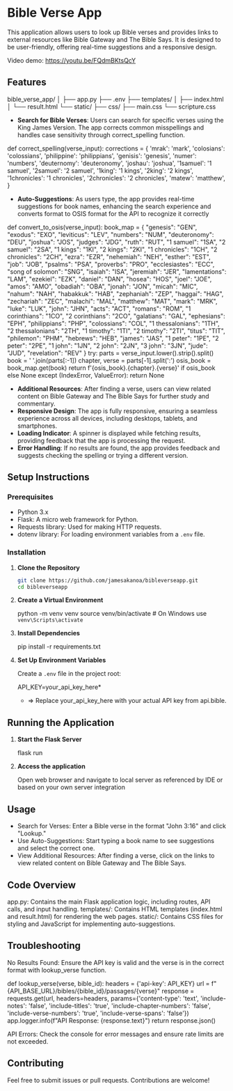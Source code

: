# Bible Verse App

This application allows users to look up Bible verses and provides links to external resources like Bible Gateway and The Bible Says. It is designed to be user-friendly, offering real-time suggestions and a responsive design.

Video demo: https://youtu.be/FQdmBKtsQcY

## **Features**

bible_verse_app/
│
├── app.py
├── .env
├── templates/
│   ├── index.html
│   └── result.html
└── static/
    ├── css/
        ├── main.css
        └── scripture.css

- **Search for Bible Verses**: Users can search for specific verses using the King James Version. The app corrects common misspellings and handles case sensitivity through correct_spelling function.

def correct_spelling(verse_input):
    corrections = {
        'mrak': 'mark',
        'colosians': 'colossians',
        'philippine': 'philippians',
        'genisis': 'genesis',
        'numer': 'numbers',
        'deuternomy': 'deuteronomy',
        'joshau': 'joshua',
        '1samuel': '1 samuel',
        '2samuel': '2 samuel',
        '1king': '1 kings',
        '2king': '2 kings',
        '1chronicles': '1 chronicles',
        '2chronicles': '2 chronicles',
        'matew': 'matthew',
    }

- **Auto-Suggestions**: As users type, the app provides real-time suggestions for book names, enhancing the search experience and converts format to OSIS format for the API to recognize it correctly

def convert_to_osis(verse_input):
    book_map = {
        "genesis": "GEN", "exodus": "EXO", "leviticus": "LEV", "numbers": "NUM", "deuteronomy": "DEU",
        "joshua": "JOS", "judges": "JDG", "ruth": "RUT", "1 samuel": "1SA", "2 samuel": "2SA",
        "1 kings": "1KI", "2 kings": "2KI", "1 chronicles": "1CH", "2 chronicles": "2CH",
        "ezra": "EZR", "nehemiah": "NEH", "esther": "EST", "job": "JOB", "psalms": "PSA",
        "proverbs": "PRO", "ecclesiastes": "ECC", "song of solomon": "SNG", "isaiah": "ISA",
        "jeremiah": "JER", "lamentations": "LAM", "ezekiel": "EZK", "daniel": "DAN",
        "hosea": "HOS", "joel": "JOE", "amos": "AMO", "obadiah": "OBA", "jonah": "JON",
        "micah": "MIC", "nahum": "NAH", "habakkuk": "HAB", "zephaniah": "ZEP",
        "haggai": "HAG", "zechariah": "ZEC", "malachi": "MAL",
        "matthew": "MAT", "mark": "MRK", "luke": "LUK", "john": "JHN",
        "acts": "ACT", "romans": "ROM", "1 corinthians": "1CO", "2 corinthians": "2CO",
        "galatians": "GAL", "ephesians": "EPH", "philippians": "PHP", "colossians": "COL",
        "1 thessalonians": "1TH", "2 thessalonians": "2TH", "1 timothy": "1TI", "2 timothy": "2TI",
        "titus": "TIT", "philemon": "PHM", "hebrews": "HEB", "james": "JAS",
        "1 peter": "1PE", "2 peter": "2PE", "1 john": "1JN", "2 john": "2JN",
        "3 john": "3JN", "jude": "JUD", "revelation": "REV"
    }
    try:
        parts = verse_input.lower().strip().split()
        book = ' '.join(parts[:-1])
        chapter, verse = parts[-1].split(':')
        osis_book = book_map.get(book)
        return f'{osis_book}.{chapter}.{verse}' if osis_book else None
    except (IndexError, ValueError):
        return None

- **Additional Resources**: After finding a verse, users can view related content on Bible Gateway and The Bible Says for further study and commentary.
- **Responsive Design**: The app is fully responsive, ensuring a seamless experience across all devices, including desktops, tablets, and smartphones.
- **Loading Indicator**: A spinner is displayed while fetching results, providing feedback that the app is processing the request.
- **Error Handling**: If no results are found, the app provides feedback and suggests checking the spelling or trying a different version.

## **Setup Instructions**

### **Prerequisites**

- Python 3.x
- Flask: A micro web framework for Python.
- Requests library: Used for making HTTP requests.
- dotenv library: For loading environment variables from a `.env` file.

### **Installation**

1. **Clone the Repository**

   ```bash
   git clone https://github.com/jamesakanoa/bibleverseapp.git
   cd bibleverseapp

2. **Create a Virtual Environment**

   python -m venv venv
   source venv/bin/activate  # On Windows use `venv\Scripts\activate`

3. **Install Dependencies**

   pip install -r requirements.txt

4. **Set Up Environment Variables**

   Create a `.env` file in the project root:

   API_KEY=your_api_key_here*
   * => Replace your_api_key_here with your actual API key from api.bible.

## Running the Application ##

1. **Start the Flask Server**

   flask run

2. **Access the application**

   Open web browser and navigate to local server as referenced by IDE or based on your own server integration

## Usage ##

- Search for Verses: Enter a Bible verse in the format "John 3:16" and click "Lookup."
- Use Auto-Suggestions: Start typing a book name to see suggestions and select the correct one.
- View Additional Resources: After finding a verse, click on the links to view related content on Bible Gateway and The Bible Says.

## Code Overview ##
app.py: Contains the main Flask application logic, including routes, API calls, and input handling.
templates/: Contains HTML templates (index.html and result.html) for rendering the web pages.
static/: Contains CSS files for styling and JavaScript for implementing auto-suggestions.

## Troubleshooting ##
No Results Found: Ensure the API key is valid and the verse is in the correct format with lookup_verse function.

def lookup_verse(verse, bible_id):
    headers = {'api-key': API_KEY}
    url = f"{API_BASE_URL}/bibles/{bible_id}/passages/{verse}"
    response = requests.get(url, headers=headers, params={'content-type': 'text', 'include-notes': 'false', 'include-titles': 'true', 'include-chapter-numbers': 'false', 'include-verse-numbers': 'true', 'include-verse-spans': 'false'})
    app.logger.info(f"API Response: {response.text}")
    return response.json()

API Errors: Check the console for error messages and ensure rate limits are not exceeded.

## Contributing ##
Feel free to submit issues or pull requests.
Contributions are welcome!
